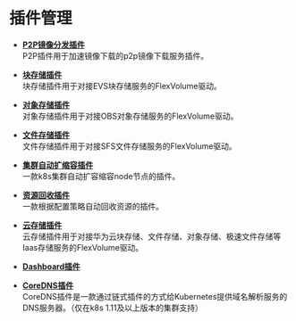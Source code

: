# 插件管理<a name="cce_01_0064"></a>

-   **[P2P镜像分发插件](P2P镜像分发插件.md)**  
P2P插件用于加速镜像下载的p2p镜像下载服务插件。
-   **[块存储插件](块存储插件.md)**  
块存储插件用于对接EVS块存储服务的FlexVolume驱动。
-   **[对象存储插件](对象存储插件.md)**  
对象存储插件用于对接OBS对象存储服务的FlexVolume驱动。
-   **[文件存储插件](文件存储插件.md)**  
文件存储插件用于对接SFS文件存储服务的FlexVolume驱动。
-   **[集群自动扩缩容插件](集群自动扩缩容插件.md)**  
一款k8s集群自动扩容缩容node节点的插件。
-   **[资源回收插件](资源回收插件.md)**  
一款根据配置策略自动回收资源的插件。
-   **[云存储插件](云存储插件.md)**  
云存储插件用于对接华为云块存储、文件存储、对象存储、极速文件存储等Iaas存储服务的FlexVolume驱动。
-   **[Dashboard插件](Dashboard插件.md)**  

-   **[CoreDNS插件](CoreDNS插件.md)**  
CoreDNS插件是一款通过链式插件的方式给Kubernetes提供域名解析服务的DNS服务器。（仅在k8s 1.11及以上版本的集群支持）

